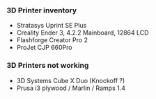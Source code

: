 ### 3D Printer inventory

* Stratasys Uprint SE Plus
* Creality Ender 3, 4.2.2 Mainboard, 12864 LCD
* Flashforge Creator Pro 2
* ProJet CJP 660Pro

### 3D Printers not working

* 3D Systems Cube X Duo (Knockoff ?)
* Prusa i3 plywood / Marlin / Ramps 1.4
